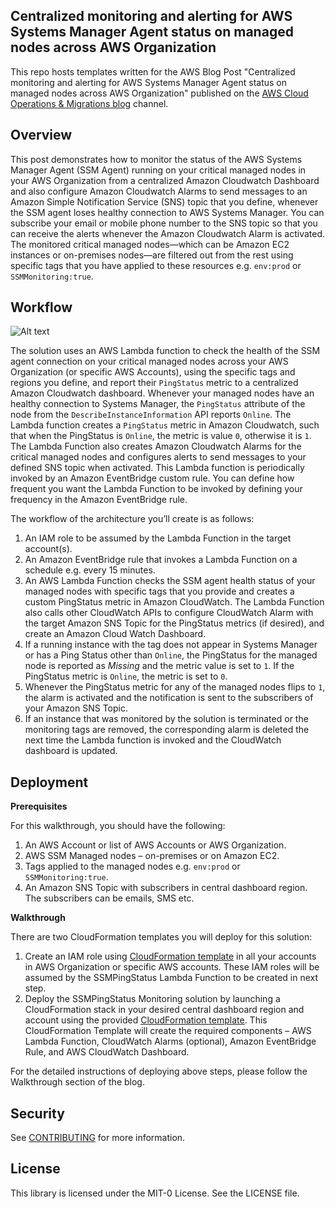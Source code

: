 ## Centralized monitoring and alerting for AWS Systems Manager Agent status on managed nodes across AWS Organization
This repo hosts templates written for the AWS Blog Post "Centralized monitoring and alerting for AWS Systems Manager Agent status on managed nodes across AWS Organization" published on the [AWS Cloud Operations & Migrations blog](https://aws.amazon.com/blogs/mt/) channel.

## Overview
This post demonstrates how to monitor the status of the AWS Systems Manager Agent (SSM Agent) running on your critical managed nodes in your AWS Organization from a centralized Amazon Cloudwatch Dashboard and also configure Amazon Cloudwatch Alarms to send messages to an Amazon Simple Notification Service (SNS) topic that you define, whenever the SSM agent loses healthy connection to AWS Systems Manager. You can subscribe your email or mobile phone number to the SNS topic so that you can receive the alerts whenever the Amazon Cloudwatch Alarm is activated. The monitored critical managed nodes—which can be Amazon EC2 instances or on-premises nodes—are filtered out from the rest using specific tags that you have applied to these resources e.g. `env:prod` or `SSMMonitoring:true`.

## Workflow

![Alt text](./images/centralized-ssm-monitoring.png)

The solution uses an AWS Lambda function to check the health of the SSM agent connection on your critical managed nodes across your AWS Organization (or specific AWS Accounts), using the specific tags and regions you define, and report their `PingStatus` metric to a centralized Amazon Cloudwatch dashboard. Whenever your managed nodes have an healthy connection to Systems Manager, the `PingStatus` attribute of the node from the `DescribeInstanceInformation` API reports `Online`. The Lambda function creates a `PingStatus` metric in Amazon Cloudwatch, such that when the PingStatus is `Online`, the metric is value `0`, otherwise it is `1`. The Lambda Function also creates Amazon Cloudwatch Alarms for the critical managed nodes and configures alerts to send messages to your defined SNS topic when activated. This Lambda function is periodically invoked by an Amazon EventBridge custom rule. You can define how frequent you want the Lambda Function to be invoked by defining your frequency in the Amazon EventBridge rule.

The workflow of the architecture you’ll create is as follows:

1.	An IAM role to be assumed by the Lambda Function in the target account(s). 
2.	An Amazon EventBridge rule that invokes a Lambda Function on a schedule e.g. every 15 minutes. 
3.	An AWS Lambda Function checks the SSM agent health status of your managed nodes with specific tags that you provide and creates a custom PingStatus metric in Amazon CloudWatch. The Lambda Function also calls other CloudWatch APIs to configure CloudWatch Alarm with the target Amazon SNS Topic for the PingStatus metrics (if desired), and create an Amazon Cloud
Watch Dashboard. 
4.	If a running instance with the tag does not appear in Systems Manager or has a Ping Status other than `Online`, the PingStatus for the managed node is reported as *Missing* and the metric value is set to `1`. If the PingStatus metric is `Online`, the metric is set to `0`. 
5.	Whenever the PingStatus metric for any of the managed nodes flips to `1`, the alarm is activated and the notification is sent to the subscribers of your Amazon SNS Topic. 
6.	If an instance that was monitored by the solution is terminated or the monitoring tags are removed, the corresponding alarm is deleted the next time the Lambda function is invoked and the CloudWatch dashboard is updated. 

## Deployment

**Prerequisites**

For this walkthrough, you should have the following: 

1. An  AWS Account or list of AWS Accounts or AWS Organization.
2. AWS SSM Managed nodes – on-premises or on Amazon EC2.
3. Tags applied to the managed nodes e.g. `env:prod` or `SSMMonitoring:true`.
4. An Amazon SNS Topic with subscribers in central dashboard region. The subscribers can be emails, SMS etc.  

**Walkthrough**

There are two CloudFormation templates you will deploy for this solution:

1.	Create an IAM role using [CloudFormation template](SSMAgent_IAM_Role.yml) in all your accounts in AWS Organization or specific AWS accounts. These IAM roles will be assumed by the SSMPingStatus Lambda Function to be created in next step. 
2.	Deploy the SSMPingStatus Monitoring solution by launching a CloudFormation stack in your desired central dashboard region and account using the provided [CloudFormation template](SSMAgent_status.yml). This CloudFormation Template will create the required components – AWS Lambda Function, CloudWatch Alarms (optional), Amazon EventBridge Rule, and AWS CloudWatch Dashboard. 

For the detailed instructions of deploying above steps, please follow the Walkthrough section of the blog.

## Security

See [CONTRIBUTING](CONTRIBUTING.md#security-issue-notifications) for more information.

## License

This library is licensed under the MIT-0 License. See the LICENSE file.

